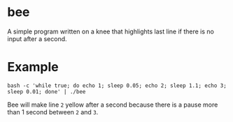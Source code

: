 # bee

A simple program written on a knee that highlights last line if there is no
input after a second.

# Example
```
bash -c 'while true; do echo 1; sleep 0.05; echo 2; sleep 1.1; echo 3; sleep 0.01; done' | ./bee
```

Bee will make line `2` yellow after a second because there is a pause more than
1 second between `2` and `3`.

